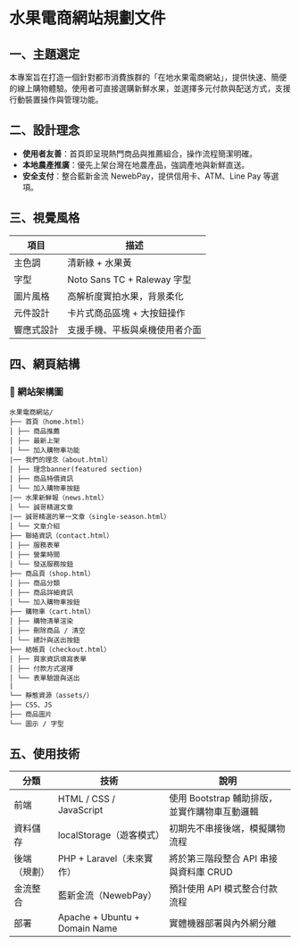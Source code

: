 # 水果電商網站規劃文件

## 一、主題選定

本專案旨在打造一個針對都市消費族群的「在地水果電商網站」，提供快速、簡便的線上購物體驗。使用者可直接選購新鮮水果，並選擇多元付款與配送方式，支援行動裝置操作與管理功能。

## 二、設計理念

- **使用者友善**：首頁即呈現熱門商品與推薦組合，操作流程簡潔明確。
- **本地農產推廣**：優先上架台灣在地農產品，強調產地與新鮮直送。
- **安全支付**：整合藍新金流 NewebPay，提供信用卡、ATM、Line Pay 等選項。

## 三、視覺風格

| 項目       | 描述                            |
|------------|---------------------------------|
| 主色調     | 清新綠 + 水果黃                 |
| 字型       | Noto Sans TC + Raleway 字型     |
| 圖片風格   | 高解析度實拍水果，背景柔化      |
| 元件設計   | 卡片式商品區塊 + 大按鈕操作     |
| 響應式設計 | 支援手機、平板與桌機使用者介面 |

## 四、網頁結構

### 📁 網站架構圖
```
水果電商網站/
├── 首頁（home.html）
│ ├── 商品推薦
│ ├── 最新上架
│ └── 加入購物車功能
|── 我們的理念（about.html）
│ ├── 理念banner(featured section)
│ ├── 商品特價資訊
│ └── 加入購物車按鈕
|── 水果新鮮報（news.html）
│ └── 誠哥精選文章
|── 誠哥精選的單一文章（single-season.html）
│ └── 文章介紹
├── 聯絡資訊（contact.html）
│ ├── 服務表單
│ ├── 營業時間
│ └── 發送服務按鈕
├── 商品頁（shop.html）
│ ├── 商品分類
│ ├── 商品詳細資訊
│ └── 加入購物車按鈕
├── 購物車（cart.html）
│ ├── 購物清單渲染
│ ├── 刪除商品 / 清空
│ └── 總計與送出按鈕
├── 結帳頁（checkout.html）
│ ├── 買家資訊填寫表單
│ ├── 付款方式選擇
│ └── 表單驗證與送出
|
└── 靜態資源（assets/）
├── CSS、JS
├── 商品圖片
└── 圖示 / 字型
```
## 五、使用技術

| 分類       | 技術                          | 說明                                               |
|------------|-------------------------------|----------------------------------------------------|
| 前端       | HTML / CSS / JavaScript       | 使用 Bootstrap 輔助排版，並實作購物車互動邏輯     |
| 資料儲存   | localStorage（遊客模式）      | 初期先不串接後端，模擬購物流程                    |
| 後端（規劃）| PHP + Laravel（未來實作）     | 將於第三階段整合 API 串接與資料庫 CRUD           |
| 金流整合   | 藍新金流（NewebPay）          | 預計使用 API 模式整合付款流程                     |
| 部署       | Apache + Ubuntu + Domain Name | 實體機器部署與內外網分離                          |






